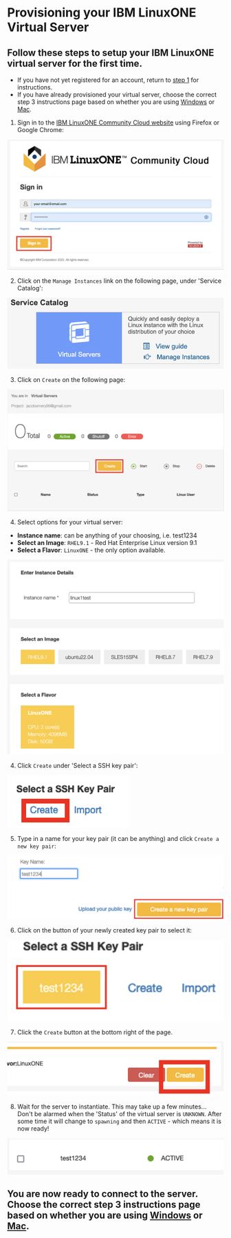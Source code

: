 # Provisioning your IBM LinuxONE Virtual Server
## Follow these steps to setup your IBM LinuxONE virtual server for the first time.
* If you have not yet registered for an account, return to [step 1](./1_register.md) for instructions. 
* If you have already provisioned your virtual server, choose the correct step 3 instructions page based on whether you are using [Windows](./3_windows_connect.md) or [Mac](./3_mac_connect.md).

1) Sign in to the [IBM LinuxONE Community Cloud website](https://linuxone.cloud.marist.edu/#/login) using Firefox or Google Chrome: 

![sign-in](../images/sign-in.png)

2) Click on the `Manage Instances` link on the following page, under 'Service Catalog':

![manage-instances](../images/manage-instances.png)

3) Click on `Create` on the following page:

![create](../images/create.png)

4) Select options for your virtual server:
* <b>Instance name</b>: can be anything of your choosing, i.e. test1234
* <b>Select an Image</b>: `RHEL9.1` - Red Hat Enterprise Linux version 9.1
* <b>Select a Flavor</b>: `LinuxONE` - the only option available.

![server-info](../images/server-info-9.1.png)

4) Click `Create` under 'Select a SSH key pair':

![create-key](../images/create-key.png) 

5) Type in a name for your key pair (it can be anything) and click `Create a new key pair`:

![create-key-name](../images/create-key-name.png) 

6) Click on the button of your newly created key pair to select it:

![select-key](../images/select-key.png)

7) Click the `Create` button at the bottom right of the page.

![create-server](../images/create-server.png)

8) Wait for the server to instantiate. This may take up a few minutes... \
Don't be alarmed when the 'Status' of the virtual server is `UNKNOWN`. After some time it will change to `spawning` and then `ACTIVE` - which means it is now ready!

![server-active](../images/server-active.png)

## You are now ready to connect to the server. Choose the correct step 3 instructions page based on whether you are using [Windows](./3_windows_connect.md) or [Mac](./3_mac_connect.md).
